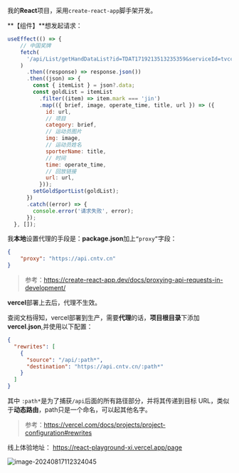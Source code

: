 我的**React**项目，采用`create-react-app`脚手架开发。

**【组件】**想发起请求：

```js
useEffect(() => {
    // 中国奖牌
    fetch(
      '/api/List/getHandDataList?id=TDAT1719213513235359&serviceId=tvcctv&n=100&p=1'
    )
      .then((response) => response.json())
      .then((json) => {
        const { itemList } = json?.data;
        const goldList = itemList
          .filter((item) => item.mark === 'jin')
          .map(({ brief, image, operate_time, title, url }) => ({
            id: url,
            // 项目
            category: brief,
            // 运动员图片
            img: image,
            // 运动员姓名
            sporterName: title,
            // 时间
            time: operate_time,
            // 回放链接
            url: url,
          }));
        setGoldSportList(goldList);
      })
      .catch((error) => {
        console.error('请求失败', error);
      });
  }, []);
```

我**本地**设置代理的手段是：**package.json**加上`“proxy”`字段：

```json
{
    "proxy": "https://api.cntv.cn"
}
```

> 参考：https://create-react-app.dev/docs/proxying-api-requests-in-development/

**vercel**部署上去后，代理不生效。

查阅文档得知，vercel部署到生产，需要**代理**的话，**项目根目录**下添加**vercel.json**,并使用以下配置：

```json
{
  "rewrites": [
    {
      "source": "/api/:path*",
      "destination": "https://api.cntv.cn/:path*"
    }
  ]
}
```

其中 `:path*`是为了捕获`/api`后面的所有路径部分，并将其传递到目标 URL，类似于**动态路由**，path只是一个命名，可以起其他名字。

> 参考：https://vercel.com/docs/projects/project-configuration#rewrites

线上体验地址： https://react-playground-xi.vercel.app/page

![image-20240817112324045](D:\workspace\know_fragments\blog\image-20240817112324045.png)